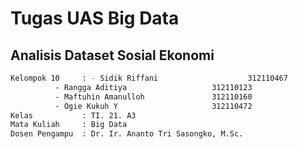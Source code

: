 <h1>Tugas UAS Big Data</h1>
<h2>Analisis Dataset Sosial Ekonomi</h2>

```bash
Kelompok 10     : - Sidik Riffani                    312110467	
		  - Rangga Aditiya                   312110123
		  - Maftuhin Amanulloh               312110160
		  - Ogie Kukuh Y                     312110472
Kelas           : TI. 21. A3
Mata Kuliah     : Big Data
Dosen Pengampu  : Dr. Ir. Ananto Tri Sasongko, M.Sc.
```

